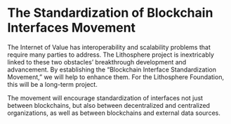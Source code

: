 # The Standardization of Blockchain Interfaces Movement

The Internet of Value has interoperability and scalability problems that require many parties to address. The Lithosphere project is inextricably linked to these two obstacles’ breakthrough development and advancement. By establishing the “Blockchain Interface Standardization Movement,” we will help to enhance them. For the Lithosphere Foundation, this will be a long-term project.

The movement will encourage standardization of interfaces not just between blockchains, but also between decentralized and centralized organizations, as well as between blockchains and external data sources.
